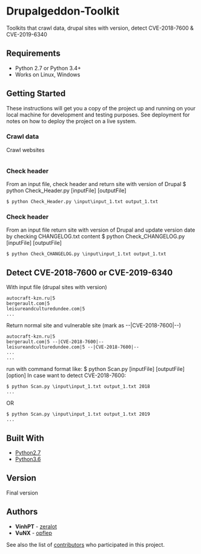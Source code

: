 # Drupalgeddon-Toolkit

Toolkits that crawl data, drupal sites with version, detect CVE-2018-7600 & CVE-2019-6340 

## Requirements

* Python 2.7 or Python 3.4+
* Works on Linux, Windows

## Getting Started

These instructions will get you a copy of the project up and running on your local machine for development and testing purposes. See deployment for notes on how to deploy the project on a live system.

### Crawl data

Crawl websites

```

```

### Check header

From an input file, check header and return site with version of Drupal
$ python Check_Header.py [inputFile] [outputFile]

```
$ python Check_Header.py \input\input_1.txt output_1.txt
```

### Check header

From an input file return site with version of Drupal and update version date by checking CHANGELOG.txt content
$ python Check_CHANGELOG.py [inputFile] [outputFile]

```
$ python Check_CHANGELOG.py \input\input_1.txt output_1.txt
```

## Detect CVE-2018-7600 or CVE-2019-6340

With input file (drupal sites with version) 

```
autocraft-kzn.ru|5
bergerault.com|5
leisureandculturedundee.com|5
...
```

Return normal site and vulnerable site (mark as --|CVE-2018-7600|--) 

```
autocraft-kzn.ru|5
bergerault.com|5 --|CVE-2018-7600|--
leisureandculturedundee.com|5 --|CVE-2018-7600|--
...
...
```

run with command format like: $ python Scan.py [inputFile] [outputFile] [option]
In case want to detect CVE-2018-7600:

```
$ python Scan.py \input\input_1.txt output_1.txt 2018
...
```
OR
```
$ python Scan.py \input\input_1.txt output_1.txt 2019
...
```

## Built With

* [Python2.7](https://docs.python.org/2.7/)
* [Python3.6](https://docs.python.org/2.6/)

## Version

Final version

## Authors

* **VinhPT** - [zeralot](https://github.com/zeralot)
* **VuNX** - [opflep](https://github.com/opflep)

See also the list of [contributors](https://github.com/opflep/Drupalgeddon-Toolkit/graphs/contributors) who participated in this project.
